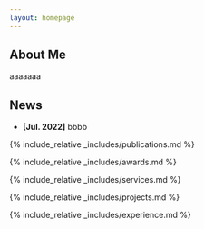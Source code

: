 ```yaml
---
layout: homepage
---
```


## About Me

aaaaaaa

## News
- **[Jul. 2022]** bbbb

{% include_relative _includes/publications.md %}

{% include_relative _includes/awards.md %}

{% include_relative _includes/services.md %}

{% include_relative _includes/projects.md %}

{% include_relative _includes/experience.md %}
